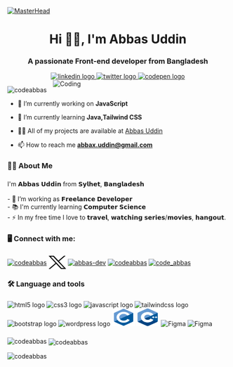 [![MasterHead](https://encrypted-tbn0.gstatic.com/images?q=tbn:ANd9GcSD7p1jhNTbcTHtqV9qp_ELTcUrgVtp9pp__GCzPkOnUvgZUzG0kV18J2ZJ&s=10)](https://abbas-uddin.netlify.app/)
<h1 align="center">Hi 🙋‍♂️, I'm Abbas Uddin</h1>
<h3 align="center">A passionate Front-end developer from Bangladesh</h3>
<div align="center">
  <a href="https://www.linkedin.com/in/abbas-dev" target="_blank">
    <img src="https://img.shields.io/static/v1?message=LinkedIn&logo=linkedin&label=&color=0077B5&logoColor=white&labelColor=&style=for-the-badge" height="25" alt="linkedin logo"  />
  </a>
  <a href="https://twitter.com/abbas_uddin_01/" target="_blank">
    <img src="https://img.shields.io/static/v1?message=Twitter&logo=x&label=&color=0077B5&logoColor=white&labelColor=&style=for-the-badge" height="25" alt="twitter logo"  />
  </a>
  <a href="https://codepen.io/codeabbas" target="_blank">
    <img src="https://img.shields.io/static/v1?message=Codepen&logo=codepen&label=&color=000000&logoColor=white&labelColor=&style=for-the-badge" height="25" alt="codepen logo"  />
  </a>
</div>
<img align="right" alt="Coding" width="400" src="https://media.licdn.com/dms/image/D4D12AQE1ioPOFoNVCw/article-cover_image-shrink_600_2000/0/1679083748046?e=2147483647&v=beta&t=6pAfb6fO3GI0uXsLmzKqlZNtlv8FZrswVQODH-prBvY"/>





<p align="left"> <img src="https://komarev.com/ghpvc/?username=codeabbas&label=Profile%20views&color=0e75b6&style=flat" alt="codeabbas" /> </p>

- 🔭 I’m currently working on **JavaScript**

- 🌱 I’m currently learning **Java,Tailwind CSS**

- 👨‍💻 All of my projects are available at [Abbas Uddin](https://abbas-uddin.netlify.app/)

- 📫 How to reach me **abbax.uddin@gmail.com**

<h3 align="left">👩‍💻  About Me</h3>

###

<p align="left">I'm 𝗔𝗯𝗯𝗮𝘀 𝗨𝗱𝗱𝗶𝗻 from 𝗦𝘆𝗹𝗵𝗲𝘁, 𝗕𝗮𝗻𝗴𝗹𝗮𝗱𝗲𝘀𝗵<br><br>- 🔭 I’m working as 𝗙𝗿𝗲𝗲𝗹𝗮𝗻𝗰𝗲 𝗗𝗲𝘃𝗲𝗹𝗼𝗽𝗲𝗿<br>- 📚 I'm currently learning 𝗖𝗼𝗺𝗽𝘂𝘁𝗲𝗿 𝗦𝗰𝗶𝗲𝗻𝗰𝗲<br>- ⚡ In my free time I love to 𝘁𝗿𝗮𝘃𝗲𝗹, 𝘄𝗮𝘁𝗰𝗵𝗶𝗻𝗴 𝘀𝗲𝗿𝗶𝗲𝘀/𝗺𝗼𝘃𝗶𝗲𝘀, 𝗵𝗮𝗻𝗴𝗼𝘂𝘁.</p>

###

<h3 align="left">🖥️ Connect with me:</h3>

###
<p align="left">
<a href="https://codepen.io/codeabbas" target="blank"><img align="center" src="https://raw.githubusercontent.com/rahuldkjain/github-profile-readme-generator/master/src/images/icons/Social/codepen.svg" alt="codeabbas" height="30" width="40" /></a>
<a href="https://twitter.com/abbas_uddin_01" target="blank"><img align="center" src="https://raw.githubusercontent.com/CodeAbbas/abbas-uddin/main/img/twitter-x.png" alt="abbas_uddin_01" height="30" width="40" /></a>
<a href="https://linkedin.com/in/abbas-dev" target="blank"><img align="center" src="https://raw.githubusercontent.com/rahuldkjain/github-profile-readme-generator/master/src/images/icons/Social/linked-in-alt.svg" alt="abbas-dev" height="30" width="40" /></a>
<a href="https://fb.com/codeabbas" target="blank"><img align="center" src="https://raw.githubusercontent.com/rahuldkjain/github-profile-readme-generator/master/src/images/icons/Social/facebook.svg" alt="codeabbas" height="30" width="40" /></a>
<a href="https://instagram.com/code_abbas" target="blank"><img align="center" src="https://raw.githubusercontent.com/rahuldkjain/github-profile-readme-generator/master/src/images/icons/Social/instagram.svg" alt="code_abbas" height="30" width="40" /></a>
</p>
<h3 align="left">🛠 Language and tools</h3>

###

<div align="left">
  <img src="https://cdn.jsdelivr.net/gh/devicons/devicon/icons/html5/html5-plain-wordmark.svg" height="40" width="52" alt="html5 logo"  />
  <img src="https://cdn.jsdelivr.net/gh/devicons/devicon/icons/css3/css3-plain-wordmark.svg" height="40" width="52" alt="css3 logo"  />
  <img src="https://cdn.jsdelivr.net/gh/devicons/devicon/icons/javascript/javascript-original.svg" height="40" width="52" alt="javascript logo"  />
  <img src="https://cdn.jsdelivr.net/gh/devicons/devicon/icons/tailwindcss/tailwindcss-plain.svg" height="40" width="52" alt="tailwindcss logo"  />
  <img src="https://cdn.jsdelivr.net/gh/devicons/devicon/icons/bootstrap/bootstrap-plain-wordmark.svg" height="40" width="52" alt="bootstrap logo"  />
  <img src="https://cdn.jsdelivr.net/gh/devicons/devicon/icons/wordpress/wordpress-original.svg" height="40" width="52" alt="wordpress logo"  />
  <img src="https://raw.githubusercontent.com/devicons/devicon/master/icons/c/c-original.svg" height="40" width="52" alt="c"  />
  <img src="https://raw.githubusercontent.com/devicons/devicon/master/icons/cplusplus/cplusplus-original.svg" height="40" width="52" alt="c++"  />
 <img src="https://www.vectorlogo.zone/logos/figma/figma-icon.svg" height="40" width="52" alt="Figma"  />
 <img src="https://git-scm.com/images/logos/downloads/Git-Icon-Black.svg" height="40" width="52" alt="Figma"  />
</div>

###


<p><img align="left" src="https://github-readme-stats.vercel.app/api/top-langs?username=codeabbas&show_icons=true&locale=en&layout=compact" alt="codeabbas" /></p>

<p>&nbsp;<img align="center" src="https://github-readme-stats.vercel.app/api?username=codeabbas&show_icons=true&locale=en" alt="codeabbas" /></p>

<p><img align="center" src="https://github-readme-streak-stats.herokuapp.com/?user=codeabbas&" alt="codeabbas" /></p>
